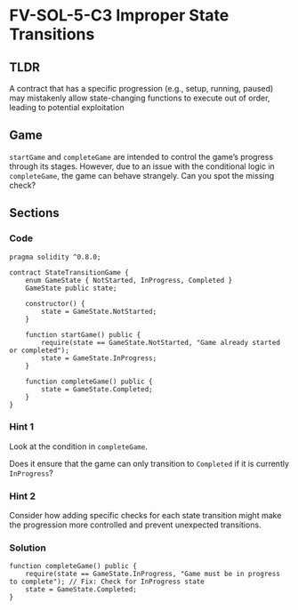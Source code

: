 # FV-SOL-5-C3 Improper State Transitions

## TLDR

A contract that has a specific progression (e.g., setup, running, paused) may mistakenly allow state-changing functions to execute out of order, leading to potential exploitation

## Game

`startGame` and `completeGame` are intended to control the game’s progress through its stages. However, due to an issue with the conditional logic in `completeGame`, the game can behave strangely. Can you spot the missing check?

## Sections
### Code
```solidity
pragma solidity ^0.8.0;

contract StateTransitionGame {
    enum GameState { NotStarted, InProgress, Completed }
    GameState public state;

    constructor() {
        state = GameState.NotStarted;
    }

    function startGame() public {
        require(state == GameState.NotStarted, "Game already started or completed");
        state = GameState.InProgress;
    }

    function completeGame() public {
        state = GameState.Completed;
    }
}
```


### Hint 1
Look at the condition in `completeGame`.

Does it ensure that the game can only transition to `Completed` if it is currently `InProgress`?


### Hint 2
Consider how adding specific checks for each state transition might make the progression more controlled and prevent unexpected transitions.


### Solution
```solidity
function completeGame() public {
    require(state == GameState.InProgress, "Game must be in progress to complete"); // Fix: Check for InProgress state
    state = GameState.Completed;
}
```


